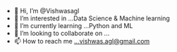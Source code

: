- 👋 Hi, I’m @Vishwasagl
- 👀 I’m interested in ...Data Science & Machine learning
- 🌱 I’m currently learning ...Python and ML
- 💞️ I’m looking to collaborate on ...
- 📫 How to reach me ...vishwas.agl@gmail.com

<!---
Vishwasagl/Vishwasagl is a ✨ special ✨ repository because its `README.md` (this file) appears on your GitHub profile.
You can click the Preview link to take a look at your changes.
--->
